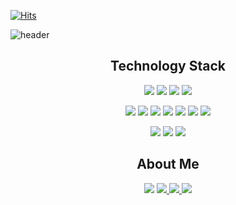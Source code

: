[![Hits](https://hits.seeyoufarm.com/api/count/incr/badge.svg?url=https%3A%2F%2Fgithub.com%2Fbyunghyun23&count_bg=%23A488EB&title_bg=%235A8AE5&icon=atom.svg&icon_color=%23FFFFFF&title=WELCOME&edge_flat=false)](https://hits.seeyoufarm.com)
 
![header](https://capsule-render.vercel.app/api?type=soft&color=auto&height=100&section=header&text=ByunghyunKim&fontSize=40&animation=twinkling)

<h2 align="center">Technology Stack</h2>
 
<p align="center">
<img src="https://img.shields.io/badge/Python-3776AB?style=flat-square&logo=Python&logoColor=white"/></a>  
<img src="https://img.shields.io/badge/Java-007396?style=flat-square&logo=Java&logoColor=white"/></a>  
<img src="https://img.shields.io/badge/Tensorflow-0095D5?style=flat-square&logo=Tensorflow&logoColor=white"/></a>  
<img src="https://img.shields.io/badge/Pytorch-00599C?style=flat-square&logo=Pytorch&logoColor=white"/></a>  
</p>
<p align="center">
<img src="https://img.shields.io/badge/Android-3DDC84?style=flat-square&logo=Android&logoColor=white"/></a>  
<img src="https://img.shields.io/badge/HTML5-00979D?style=flat-square&logo=HTML5&logoColor=white"/></a>  
<img src="https://img.shields.io/badge/Mustache-C51A4A?style=flat-square&logo=Mustache&logoColor=white"/></a>  
<img src="https://img.shields.io/badge/JSP-777BB4?style=flat-square&logo=JSP&logoColor=white"/></a>  
<img src="https://img.shields.io/badge/Springboot-E34F26?style=flat-square&logo=Springboot&logoColor=white"/></a>  
<img src="https://img.shields.io/badge/Linux-092E20?style=flat-square&logo=Linux&logoColor=white"/></a>
<img src="https://img.shields.io/badge/AWS-1572B6?style=flat-square&logo=AWS&logoColor=white"/></a></p>
</p>
<p align="center">
<img src="https://img.shields.io/badge/MariaDB-003545?style=flat-square&logo=MariaDB&logoColor=white"/></a>  <img src="https://img.shields.io/badge/MySQL-4479A1?style=flat-square&logo=MySQL&logoColor=white"/></a>  <img src="https://img.shields.io/badge/Oracle-47A248?style=flat-square&logo=Oracle&logoColor=white"/></a>  
</p>


<h2 align="center">About Me</h2>

<p align="center">
<a href="mailto:byunghyun23@gmail.com"><img src="https://img.shields.io/badge/Gmail-d14836?style=flat-square&logo=Gmail&logoColor=white&link=mailto:byunghyun23@gmail.com"/></a>
<a href="https://byunghyun23.tistory.com/"><img src="http://img.shields.io/badge/-Blog-green?style=flat-square&logo=tistory&link=https://byunghyun23.tistory.com/"/</a>
<a href="https://www.kaggle.com/byunghyun23"><img src="https://img.shields.io/badge/kaggle-1877f2?style=flat-square&logo=kaggle&logoColor=white&link=https://www.kaggle.com/byunghyun23"/</a>
<a href="https://byunghyun23.github.io/files/CV.pdf"><img src="https://img.shields.io/badge/CV-1DBF73?style=flat-square&logo=CV&logoColor=white"/></a>
 

</p>
